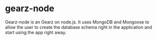 gearz-node
===

Gearz-node is an Gearz on node.js. It uses MongoDB and Mongoose to allow the user to create the database schema right in the application
and start using the app right away.